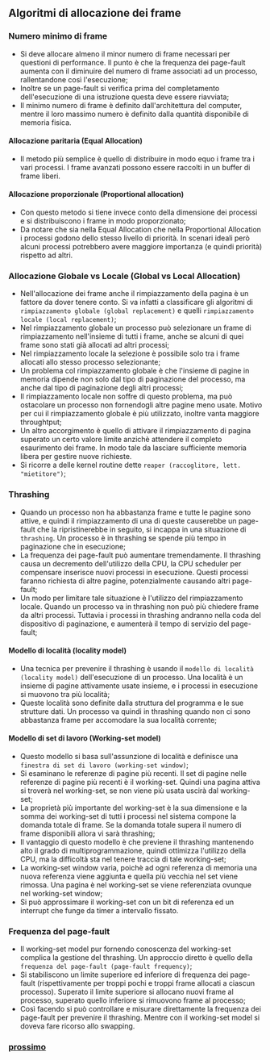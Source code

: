 ## Algoritmi di allocazione dei frame

### Numero minimo di frame
- Si deve allocare almeno il minor numero di frame necessari per questioni di performance. Il punto è che la frequenza dei page-fault aumenta con il diminuire del numero di frame associati ad un processo, rallentandone così l'esecuzione;
- Inoltre se un page-fault si verifica prima del completamento dell'esecuzione di una istruzione questa deve essere riavviata;
- Il minimo numero di frame è definito dall'architettura del computer, mentre il loro massimo numero è definito dalla quantità disponibile di memoria fisica.

#### Allocazione paritaria (Equal Allocation)
- Il metodo più semplice è quello di distribuire in modo equo i frame tra i vari processi. I frame avanzati possono essere raccolti in un buffer di frame liberi. 

#### Allocazione proporzionale (Proportional allocation)
- Con questo metodo si tiene invece conto della dimensione dei processi e si distribuiscono i frame in modo proporzionato;
- Da notare che sia nella Equal Allocation che nella Proportional Allocation i processi godono dello stesso livello di priorità. In scenari ideali però alcuni processi potrebbero avere maggiore importanza (e quindi priorità) rispetto ad altri.

### Allocazione Globale vs Locale (Global vs Local Allocation)
- Nell'allocazione dei frame anche il rimpiazzamento della pagina è un fattore da dover tenere conto. Si va infatti a classificare gli algoritmi di `rimpiazzamento globale (global replacement)` e quelli `rimpiazzamento locale (local replacement)`;
- Nel rimpiazzamento globale un processo può selezionare un frame di rimpiazzamento nell'insieme di tutti i frame, anche se alcuni di quei frame sono stati già allocati ad altri processi;
- Nel rimpiazzamento locale la selezione è possibile solo tra i frame allocati allo stesso processo selezionante;
- Un problema col rimpiazzamento globale è che l'insieme di pagine in memoria dipende non solo dal tipo di paginazione del processo, ma anche dal tipo di paginazione degli altri processi;
- Il rimpiazzamento locale non soffre di questo problema, ma può ostacolare un processo non fornendogli altre pagine meno usate. Motivo per cui il rimpiazzamento globale è più utilizzato, inoltre vanta maggiore throughtput;
- Un altro accorgimento è quello di attivare il rimpiazzamento di pagina superato un certo valore limite anzichè attendere il completo esaurimento dei frame. In modo tale da lasciare sufficiente memoria libera per gestire nuove richieste.
- Si ricorre a delle kernel routine dette `reaper (raccoglitore, lett. "mietitore")`;

### Thrashing
- Quando un processo non ha abbastanza frame e tutte le pagine sono attive, e quindi il rimpiazzamento di una di queste causerebbe un page-fault che la ripristinerebbe in seguito, si incappa in una situazione di `thrashing`. Un processo è in thrashing se spende più tempo in paginazione che in esecuzione;
- La frequenza dei page-fault può aumentare tremendamente. Il thrashing causa un decremento dell'utilizzo della CPU, la CPU scheduler per compensare inserisce nuovi processi in esecuzione. Questi processi faranno richiesta di altre pagine, potenzialmente causando altri page-fault;
- Un modo per limitare tale situazione è l'utilizzo del rimpiazzamento locale. Quando un processo va in thrashing non può più chiedere frame da altri processi. Tuttavia i processi in thrashing andranno nella coda del dispositivo di paginazione, e aumenterà il tempo di servizio del page-fault;

#### Modello di località (locality model)
- Una tecnica per prevenire il thrashing è usando il `modello di località (locality model)` dell'esecuzione di un processo. Una località è un insieme di pagine attivamente usate insieme, e i processi in esecuzione si muovono tra più località; 
- Queste località sono definite dalla struttura del programma e le sue strutture dati. Un processo va quindi in thrashing quando non ci sono abbastanza frame per accomodare la sua località corrente;

#### Modello di set di lavoro (Working-set model)
- Questo modello si basa sull'assunzione di località e definisce una `finestra di set di lavoro (working-set window)`;
- Si esaminano le referenze di pagine più recenti. Il set di pagine nelle referenze di pagine più recenti è il working-set. Quindi una pagina attiva si troverà nel working-set, se non viene più usata uscirà dal working-set;
- La proprietà più importante del working-set è la sua dimensione e la somma dei working-set di tutti i processi nel sistema compone la domanda totale di frame. Se la domanda totale supera il numero di frame disponibili allora vi sarà thrashing;
- Il vantaggio di questo modello è che previene il thrashing mantenendo alto il grado di multiprogrammazione, quindi ottimizza l'utilizzo della CPU, ma la difficoltà sta nel tenere traccia di tale working-set;
- La working-set window varia, poichè ad ogni referenza di memoria una nuova referenza viene aggiunta e quella più vecchia nel set viene rimossa. Una pagina è nel working-set se viene referenziata ovunque nel working-set window;
- Si può approssimare il working-set con un bit di referenza ed un interrupt che funge da timer a intervallo fissato.  

### Frequenza del page-fault
- Il working-set model pur fornendo conoscenza del working-set complica la gestione del thrashing. Un approccio diretto è quello della `frequenza del page-fault (page-fault frequency)`;
- Si stabiliscono un limite superiore ed inferiore di frequenza dei page-fault (rispettivamente per troppi pochi e troppi frame allocati a ciascun processo). Superato il limite superiore si allocano nuovi frame al processo, superato quello inferiore si rimuovono frame al processo;
- Così facendo si può controllare e misurare direttamente la frequenza dei page-fault per prevenire il thrashing. Mentre con il working-set model si doveva fare ricorso allo swapping. 

### [prossimo](https://github.com/Gabri432/Sistemi_operativi/blob/master/Memoria_Virtuale/parte_4.md)